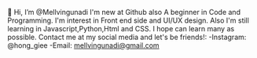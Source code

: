 👋 Hi, I’m @Mellvingunadi
I'm new at Github also A beginner in Code and Programming.
  I'm interest in Front end side and UI/UX design.
   Also I'm still learning in Javascript,Python,Html and CSS.
   I hope can learn many as possible.
 Contact me at my social media and let's be friends!:
    -Instagram: @hong_giee
    -Email: mellvingunadi@gmail.com

<!---
Mellvingunadi/Mellvingunadi is a ✨ special ✨ repository because its `README.md` (this file) appears on your GitHub profile.
You can click the Preview link to take a look at your changes.
--->
